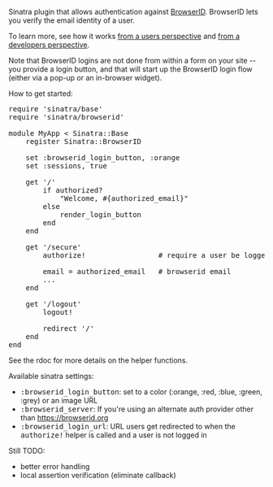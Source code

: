 Sinatra plugin that allows authentication against [BrowserID](https://browserid.org/). BrowserID lets you verify the email identity of a user.

To learn more, see how it works [from a users perspective](https://browserid.org/about) and [from a developers perspective](https://github.com/mozilla/browserid/wiki/How-to-Use-BrowserID-on-Your-Site).

Note that BrowserID logins are not done from within a form on your site -- you provide a login button, and that will start up the BrowserID login flow (either via a pop-up or an in-browser widget).

How to get started:
<pre>
require 'sinatra/base'
require 'sinatra/browserid'

module MyApp < Sinatra::Base
    register Sinatra::BrowserID

    set :browserid_login_button, :orange
    set :sessions, true

    get '/'
        if authorized?
            "Welcome, #{authorized_email}"
        else
            render_login_button
        end
    end

    get '/secure'
        authorize!                 # require a user be logged in

        email = authorized_email   # browserid email
        ...
    end

    get '/logout'
        logout!

        redirect '/'
    end
end
</pre>

See the rdoc for more details on the helper functions.

Available sinatra settings:

* <tt>:browserid_login_button</tt>: set to a color (:orange, :red, :blue,
  :green, :grey) or an image URL
* <tt>:browserid_server</tt>: If you're using an alternate auth provider
  other than https://browserid.org
* <tt>:browserid_login_url</tt>: URL users get redirected to when the
  <tt>authorize!</tt> helper is called and a user is not logged in


Still TODO:
* better error handling
* local assertion verification (eliminate callback)
